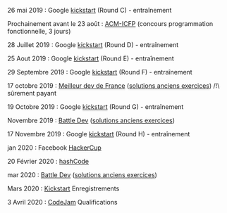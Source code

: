 26 mai 2019 : Google [kickstart](https://codingcompetitions.withgoogle.com/kickstart) (Round C) - entraînement

Prochainement avant le 23 août : [ACM-ICFP](http://icfpconference.org/contest.html) (concours programmation fonctionnelle, 3 jours)

28 Juillet 2019 : Google [kickstart](https://codingcompetitions.withgoogle.com/kickstart) (Round D) - entraînement

25 Aout 2019 : Google [kickstart](https://codingcompetitions.withgoogle.com/kickstart) (Round E) - entraînement

29 Septembre 2019 : Google [kickstart](https://codingcompetitions.withgoogle.com/kickstart) (Round F) - entraînement

17 octobre 2019 : [Meilleur dev de France](https://www.meilleurdevdefrance.com/) ([solutions anciens exercices](https://www.isograd.com/FR/solutionconcours.php)) /!\ sûrement payant

19 Octobre 2019 : Google [kickstart](https://codingcompetitions.withgoogle.com/kickstart) (Round G) - entraînement

Novembre 2019 : [Battle Dev](https://battledev.blogdumoderateur.com/) ([solutions anciens exercices](https://www.isograd.com/FR/solutionconcours.php))

17 Novembre 2019 : Google [kickstart](https://codingcompetitions.withgoogle.com/kickstart) (Round H) - entraînement

jan 2020 : Facebook [HackerCup](https://www.facebook.com/pg/hackercup/events/?ref=page_internal)

20 Février 2020 : [hashCode](https://codingcompetitions.withgoogle.com/hashcode/schedule)

mar 2020 : [Battle Dev](https://battledev.blogdumoderateur.com/) ([solutions anciens exercices](https://www.isograd.com/FR/solutionconcours.php))

Mars 2020 : [Kickstart](https://codingcompetitions.withgoogle.com/codejam) Enregistrements

3 Avril 2020 : [CodeJam](https://codingcompetitions.withgoogle.com/codejam/schedule) Qualifications